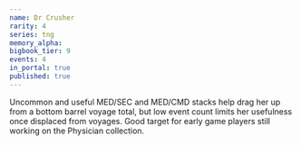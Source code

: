 ```yaml
---
name: Dr Crusher
rarity: 4
series: tng
memory_alpha:
bigbook_tier: 9
events: 4
in_portal: true
published: true
---
```


Uncommon and useful MED/SEC and MED/CMD stacks help drag her up from a bottom barrel voyage total, but low event count limits her usefulness once displaced from voyages. Good target for early game players still working on the Physician collection.
